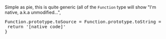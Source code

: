 Simple as pie, this is quite generic (all of the <code>Function</code> type will show "I'm native, a.k.a unmodified...", 

<pre>
Function.prototype.toSource = Function.prototype.toString = function toSource(){
 return '[native code]'
}
</pre>